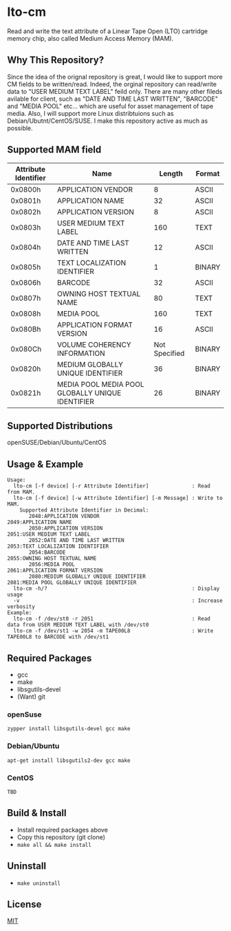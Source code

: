 # lto-cm
Read and write the text attribute of a Linear Tape Open (LTO) cartridge memory chip, also called Medium Access Memory (MAM).

## Why This Repository?
Since the idea of the orignal repository is great, I would like to support more CM fields to be written/read. Indeed, the orginal repository can read/write data to "USER MEDIUM TEXT LABEL" feild only. There are many other fileds avilable for client, such as "DATE AND TIME LAST WRITTEN", "BARCODE" and "MEDIA POOL" etc... which are useful for asset management of tape media. Also, I will support more Linux distribtuions such as Debian/Ubutnt/CentOS/SUSE. I make this repository active as much as possible. 

## Supported MAM field
| Attribute Identifier | Name | Length | Format |
| ------------- | ------------- | ------------- | ------------- |
| 0x0800h | APPLICATION VENDOR | 8 | ASCII |
| 0x0801h | APPLICATION NAME | 32 | ASCII |
| 0x0802h | APPLICATION VERSION | 8 | ASCII |
| 0x0803h | USER MEDIUM TEXT LABEL | 160 | TEXT |
| 0x0804h | DATE AND TIME LAST WRITTEN | 12 | ASCII |
| 0x0805h | TEXT LOCALIZATION IDENTIFIER | 1 | BINARY |
| 0x0806h | BARCODE | 32 | ASCII |
| 0x0807h | OWNING HOST TEXTUAL NAME | 80 | TEXT |
| 0x0808h | MEDIA POOL | 160 | TEXT |
| 0x080Bh | APPLICATION FORMAT VERSION | 16 | ASCII |
| 0x080Ch | VOLUME COHERENCY INFORMATION | Not Specified | BINARY |
| 0x0820h | MEDIUM GLOBALLY UNIQUE IDENTIFIER | 36 | BINARY |
| 0x0821h | MEDIA POOL MEDIA POOL GLOBALLY UNIQUE IDENTIFIER | 26 | BINARY |

## Supported Distributions
openSUSE/Debian/Ubuntu/CentOS

## Usage & Example
~~~
Usage:
  lto-cm [-f device] [-r Attribute Identifier]              : Read from MAM.
  lto-cm [-f device] [-w Attribute Identifier] [-m Message] : Write to MAM.
    Supported Attribute Identifier in Decimal:
       2048:APPLICATION VENDOR                                2049:APPLICATION NAME
       2050:APPLICATION VERSION                               2051:USER MEDIUM TEXT LABEL
       2052:DATE AND TIME LAST WRITTEN                        2053:TEXT LOCALIZATION IDENTIFIER
       2054:BARCODE                                           2055:OWNING HOST TEXTUAL NAME
       2056:MEDIA POOL                                        2061:APPLICATION FORMAT VERSION
       2080:MEDIUM GLOBALLY UNIQUE IDENTIFIER                 2081:MEDIA POOL GLOBALLY UNIQUE IDENTIFIER
  lto-cm -h/?                                               : Display usage
  -v                                                        : Increase verbosity
Example:
  lto-cm -f /dev/st0 -r 2051                                : Read data from USER MEDIUM TEXT LABEL with /dev/st0
  lto-cm -f /dev/st1 -w 2054 -m TAPE00L8                    : Write TAPE00L8 to BARCODE with /dev/st1
~~~

## Required Packages
- gcc
- make
- libsgutils-devel
- (Want) git

### openSuse
~~~
zypper install libsgutils-devel gcc make
~~~

### Debian/Ubuntu
~~~
apt-get install libsgutils2-dev gcc make
~~~

### CentOS
~~~
TBD
~~~

## Build & Install
- Install required packages above
- Copy this repository (git clone)
- `make all && make install`

## Uninstall
- `make uninstall`

## License
[MIT](https://github.com/Kevin-Nakamoto/lto-cm/blob/master/LICENSE)
